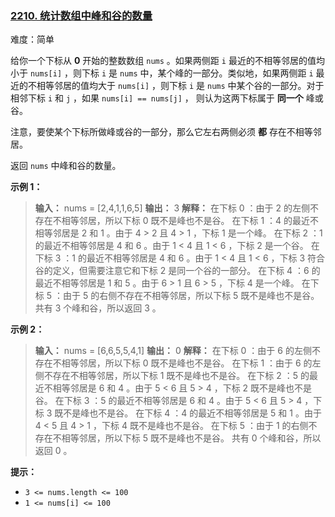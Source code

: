 ### [2210\. 统计数组中峰和谷的数量](https://leetcode.cn/problems/count-hills-and-valleys-in-an-array/)

难度：简单

给你一个下标从 **0** 开始的整数数组 `nums` 。如果两侧距 `i` 最近的不相等邻居的值均小于 `nums[i]` ，则下标 `i` 是 `nums` 中，某个峰的一部分。类似地，如果两侧距 `i` 最近的不相等邻居的值均大于 `nums[i]` ，则下标 `i` 是 `nums` 中某个谷的一部分。对于相邻下标 `i` 和 `j` ，如果 `nums[i] == nums[j]` ， 则认为这两下标属于 **同一个** 峰或谷。

注意，要使某个下标所做峰或谷的一部分，那么它左右两侧必须 **都** 存在不相等邻居。

返回 `nums` 中峰和谷的数量。

**示例 1：**

> **输入：** nums = [2,4,1,1,6,5]
> **输出：** 3
> **解释：**
> 在下标 0 ：由于 2 的左侧不存在不相等邻居，所以下标 0 既不是峰也不是谷。
> 在下标 1 ：4 的最近不相等邻居是 2 和 1 。由于 4 > 2 且 4 > 1 ，下标 1 是一个峰。
> 在下标 2 ：1 的最近不相等邻居是 4 和 6 。由于 1 &lt; 4 且 1 &lt; 6 ，下标 2 是一个谷。
> 在下标 3 ：1 的最近不相等邻居是 4 和 6 。由于 1 &lt; 4 且 1 &lt; 6 ，下标 3 符合谷的定义，但需要注意它和下标 2 是同一个谷的一部分。
> 在下标 4 ：6 的最近不相等邻居是 1 和 5 。由于 6 > 1 且 6 > 5 ，下标 4 是一个峰。
> 在下标 5 ：由于 5 的右侧不存在不相等邻居，所以下标 5 既不是峰也不是谷。
> 共有 3 个峰和谷，所以返回 3 。

**示例 2：**

> **输入：** nums = [6,6,5,5,4,1]
> **输出：** 0
> **解释：**
> 在下标 0 ：由于 6 的左侧不存在不相等邻居，所以下标 0 既不是峰也不是谷。
> 在下标 1 ：由于 6 的左侧不存在不相等邻居，所以下标 1 既不是峰也不是谷。
> 在下标 2 ：5 的最近不相等邻居是 6 和 4 。由于 5 &lt; 6 且 5 > 4 ，下标 2 既不是峰也不是谷。
> 在下标 3 ：5 的最近不相等邻居是 6 和 4 。由于 5 &lt; 6 且 5 > 4 ，下标 3 既不是峰也不是谷。
> 在下标 4 ：4 的最近不相等邻居是 5 和 1 。由于 4 &lt; 5 且 4 > 1 ，下标 4 既不是峰也不是谷。
> 在下标 5 ：由于 1 的右侧不存在不相等邻居，所以下标 5 既不是峰也不是谷。
> 共有 0 个峰和谷，所以返回 0 。

**提示：**

- `3 <= nums.length <= 100`
- `1 <= nums[i] <= 100`
